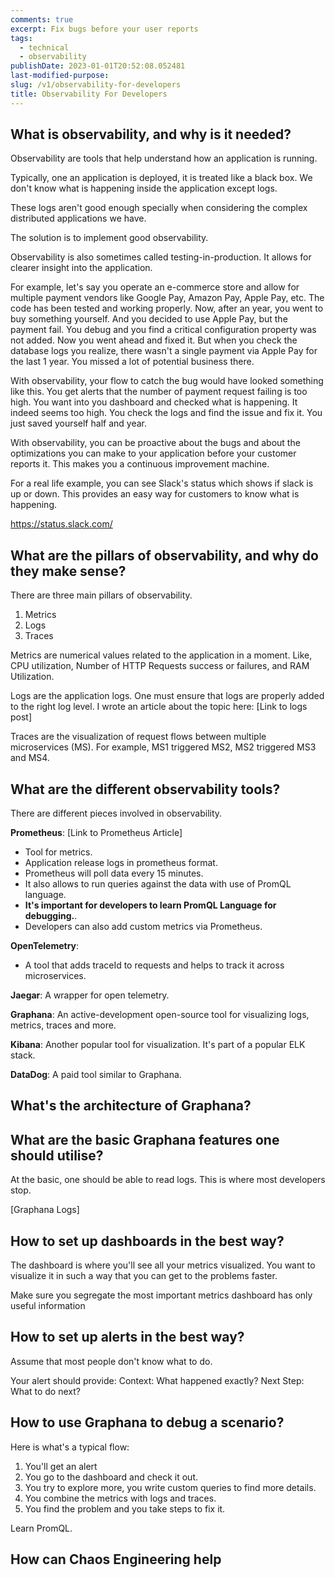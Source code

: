 ```yaml
---
comments: true
excerpt: Fix bugs before your user reports
tags:
  - technical
  - observability
publishDate: 2023-01-01T20:52:08.052481
last-modified-purpose:
slug: /v1/observability-for-developers
title: Observability For Developers
---
```


## What is observability, and why is it needed?

Observability are tools that help understand how an application is running.

Typically, one an application is deployed, it is treated like a black box. We don't know what is happening inside the application except logs.

These logs aren't good enough specially when considering the complex distributed applications we have.

The solution is to implement good observability.

Observability is also sometimes called testing-in-production. It allows for clearer insight into the application.

For example, let's say you operate an e-commerce store and allow for multiple payment vendors like Google Pay, Amazon Pay, Apple Pay, etc. The code has been tested and working properly. Now, after an year, you went to buy something yourself. And you decided to use Apple Pay, but the payment fail. You debug and you find a critical configuration property was not added. Now you went ahead and fixed it. But when you check the database logs you realize, there wasn't a single payment via Apple Pay for the last 1 year. You missed a lot of potential business there.

With observability, your flow to catch the bug would have looked something like this. You get alerts that the number of payment request failing is too high. You want into you dashboard and checked what is happening. It indeed seems too high. You check the logs and find the issue and fix it. You just saved yourself half and year.

With observability, you can be proactive about the bugs and about the optimizations you can make to your application before your customer reports it. This makes you a continuous improvement machine.

For a real life example, you can see Slack's status which shows if slack is up or down. This provides an easy way for customers to know what is happening.

<https://status.slack.com/>

## What are the pillars of observability, and why do they make sense?

There are three main pillars of observability.

1. Metrics
2. Logs
3. Traces

Metrics are numerical values related to the application in a moment. Like, CPU utilization, Number of HTTP Requests success or failures, and RAM Utilization.

Logs are the application logs. One must ensure that logs are properly added to the right log level. I wrote an article about the topic here: [Link to logs post]

Traces are the visualization of request flows between multiple microservices (MS). For example, MS1 triggered MS2, MS2 triggered MS3 and MS4.

## What are the different observability tools?

There are different pieces involved in observability.

**Prometheus**: [Link to Prometheus Article]

- Tool for metrics.
- Application release logs in prometheus format.
- Prometheus will poll data every 15 minutes.
- It also allows to run queries against the data with use of PromQL language.
- **It's important for developers to learn PromQL Language for debugging.**.
- Developers can also add custom metrics via Prometheus.

**OpenTelemetry**:

- A tool that adds traceId to requests and helps to track it across microservices.

**Jaegar**: A wrapper for open telemetry.

**Graphana**: An active-development open-source tool for visualizing logs, metrics, traces and more.

**Kibana**: Another popular tool for visualization. It's part of a popular ELK stack.

**DataDog**: A paid tool similar to Graphana.

## What's the architecture of Graphana?

## What are the basic Graphana features one should utilise?

At the basic, one should be able to read logs. This is where most developers stop.

[Graphana Logs]

## How to set up dashboards in the best way?

The dashboard is where you'll see all your metrics visualized.
You want to visualize it in such a way that you can get to the problems faster.

Make sure you segregate the most important metrics dashboard has only useful information

## How to set up alerts in the best way?

Assume that most people don't know what to do.

Your alert should provide:
Context: What happened exactly?
Next Step: What to do next?

## How to use Graphana to debug a scenario?

Here is what's a typical flow:

1. You'll get an alert
2. You go to the dashboard and check it out.
3. You try to explore more, you write custom queries to find more details.
4. You combine the metrics with logs and traces.
5. You find the problem and you take steps to fix it.

Learn PromQL.

## How can Chaos Engineering help

